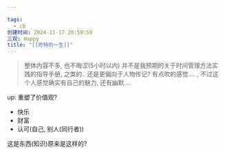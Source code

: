 ```yaml
---

tags:
  - cb
创建时间: 2024-11-17 20:59:59
三观: Happy
title: "[[奇特的一生]]"
---
```



> 整体内容不多, 也不晦涩(5小时以内)
> 并不是我预期的关于时间管理方法实践的指导手册, 之类的..
> 还是更偏向于人物传记?  有点吹的感觉.... , 
> 不过这个人感觉确实有自己的魅力, 还有幽默....


up: 重塑了价值观?  

* 快乐
* 财富
* 认可(自己, 别人(同行者))

这是东西(知识)原来是这样的? 


